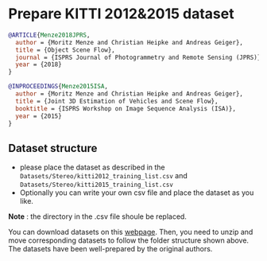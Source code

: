 # Prepare KITTI 2012&2015 dataset

<!-- [DATASET] -->

```bibtex
@ARTICLE{Menze2018JPRS,
  author = {Moritz Menze and Christian Heipke and Andreas Geiger},
  title = {Object Scene Flow},
  journal = {ISPRS Journal of Photogrammetry and Remote Sensing (JPRS)},
  year = {2018}
}

@INPROCEEDINGS{Menze2015ISA,
  author = {Moritz Menze and Christian Heipke and Andreas Geiger},
  title = {Joint 3D Estimation of Vehicles and Scene Flow},
  booktitle = {ISPRS Workshop on Image Sequence Analysis (ISA)},
  year = {2015}
}
```

[comment]: <> (```text)

[comment]: <> ([comment]: <> &#40;kitti2015&#41;)

[comment]: <> ([comment]: <> &#40;|   |   ├── training&#41;)

[comment]: <> ([comment]: <> &#40;|   |   |   ├── disp_occ_0&#41;)

[comment]: <> ([comment]: <> &#40;|   |   |   |   ├── xxxxxx_xx.png&#41;)

[comment]: <> ([comment]: <> &#40;|   |   |   ├── image_3&#41;)

[comment]: <> ([comment]: <> &#40;|   |   |   |   ├── xxxxxx_xx.png&#41;)

[comment]: <> ([comment]: <> &#40;|   |   |   ├── image_2&#41;)

[comment]: <> ([comment]: <> &#40;|   |   |   |   ├── xxxxxx_xx.png&#41;)

[comment]: <> ([comment]: <> &#40;```&#41;)

[comment]: <> ([comment]: <> &#40;```text&#41;)

[comment]: <> ([comment]: <> &#40;kitti2012&#41;)

[comment]: <> ([comment]: <> &#40;|   |   ├── training&#41;)

[comment]: <> ([comment]: <> &#40;|   |   |   ├── colored_0&#41;)

[comment]: <> ([comment]: <> &#40;|   |   |   |   ├── xxxxxx_xx.png&#41;)

[comment]: <> ([comment]: <> &#40;|   |   |   ├── colored_1&#41;)

[comment]: <> ([comment]: <> &#40;|   |   |   |   ├── xxxxxx_xx.png&#41;)

[comment]: <> ([comment]: <> &#40;|   |   |   ├── disp_occ&#41;)

[comment]: <> ([comment]: <> &#40;|   |   |   |   ├── xxxxxx_xx.png&#41;)

[comment]: <> (```)

## Dataset structure

- please place the dataset as described in the `Datasets/Stereo/kitti2012_training_list.csv` and `Datasets/Stereo/kitti2015_training_list.csv` 
- Optionally you can write your own csv file and place the dataset as you like.

**Note** : the directory in the .csv file shoule be replaced.  


You can download datasets on this [webpage](https://www.cvlibs.net/datasets/kitti/eval_scene_flow.php?benchmark=stereo). Then, you need to unzip and move corresponding datasets to follow the folder structure shown above. The datasets have been well-prepared by the original authors.
